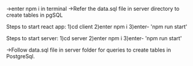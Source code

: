 ->enter npm i in terminal
->Refer the data.sql file in server directory to create tables in pgSQL

Steps to start react app:
1)cd client 
2)enter npm i
3)enter- 'npm run start' 


Steps to start server:
1)cd server
2)enter npm i
3)enter- 'npm run start' 

->Follow data.sql file in server folder for queries to create tables in PostgreSql.

